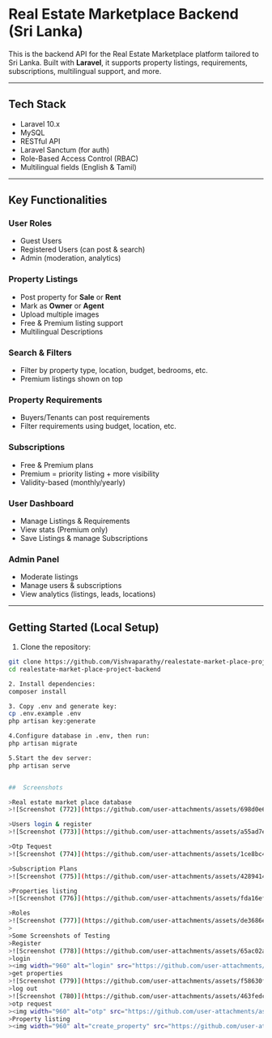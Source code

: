 #  Real Estate Marketplace Backend (Sri Lanka)

This is the backend API for the Real Estate Marketplace platform tailored to Sri Lanka. Built with **Laravel**, it supports property listings, requirements, subscriptions, multilingual support, and more.

---

## Tech Stack

- Laravel 10.x
- MySQL
- RESTful API
- Laravel Sanctum (for auth)
- Role-Based Access Control (RBAC)
- Multilingual fields (English & Tamil)

---

##  Key Functionalities

###  User Roles 
- Guest Users
- Registered Users (can post & search)
- Admin (moderation, analytics)

###  Property Listings
- Post property for **Sale** or **Rent**
- Mark as **Owner** or **Agent**
- Upload multiple images
- Free & Premium listing support
- Multilingual Descriptions

###  Search & Filters
- Filter by property type, location, budget, bedrooms, etc.
- Premium listings shown on top

###  Property Requirements
- Buyers/Tenants can post requirements
- Filter requirements using budget, location, etc.

###  Subscriptions
- Free & Premium plans
- Premium = priority listing + more visibility
- Validity-based (monthly/yearly)

###  User Dashboard
- Manage Listings & Requirements
- View stats (Premium only)
- Save Listings & manage Subscriptions

###  Admin Panel
- Moderate listings
- Manage users & subscriptions
- View analytics (listings, leads, locations)

---

## Getting Started (Local Setup)

1. Clone the repository:
```bash
git clone https://github.com/Vishvaparathy/realestate-market-place-project-backend.git
cd realestate-market-place-project-backend

2. Install dependencies:
composer install

3. Copy .env and generate key:
cp .env.example .env
php artisan key:generate

4.Configure database in .env, then run:
php artisan migrate

5.Start the dev server:
php artisan serve


##  Screenshots

>Real estate market place database
>![Screenshot (772)](https://github.com/user-attachments/assets/698d0e6c-f603-4386-a590-9d264070f748)

>Users login & register
>![Screenshot (773)](https://github.com/user-attachments/assets/a55ad7e0-1a21-4c9a-aa8d-0a9161f492f1)

>Otp Tequest
>![Screenshot (774)](https://github.com/user-attachments/assets/1ce8bc4b-998e-4cc6-a55b-6ed877474f76)

>Subscription Plans
>![Screenshot (775)](https://github.com/user-attachments/assets/42894142-3935-4829-b7d6-14824b9f3f41)

>Properties listing
>![Screenshot (776)](https://github.com/user-attachments/assets/fda16efa-2f26-4065-a11f-d56d35f0e607)

>Roles
>![Screenshot (777)](https://github.com/user-attachments/assets/de3686e3-ca54-4e62-a2e5-b57e0394d1f2)
>
>Some Screenshots of Testing
>Register
>![Screenshot (778)](https://github.com/user-attachments/assets/65ac02a2-fa38-4599-ae98-0e5c8d09a3f4)
>login
><img width="960" alt="login" src="https://github.com/user-attachments/assets/8e7b94b0-8716-4909-9a84-7d8e5585bd97" />
>get properties
>![Screenshot (779)](https://github.com/user-attachments/assets/f58630f3-cfd0-4afd-92a3-59677ebdcbea)
>log out
>![Screenshot (780)](https://github.com/user-attachments/assets/463fedcc-f445-4e10-be1a-c2d37bde9fa9)
>otp request
><img width="960" alt="otp" src="https://github.com/user-attachments/assets/f9726dd7-5d07-4997-8633-f7146df27033" />
>Property listing
><img width="960" alt="create_property" src="https://github.com/user-attachments/assets/b82d1494-8c84-489b-9821-9817565b10c8" />










